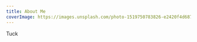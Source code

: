```yaml
---
title: About Me
coverImage: https://images.unsplash.com/photo-1519750783826-e2420f4d687f?ixlib=rb-4.0.3&ixid=M3wxMjA3fDB8MHxzZWFyY2h8MTV8fHJhbmRvbXxlbnwwfHwwfHx8MA%3D%3D&auto=format&fit=crop&w=500&q=60
---
```


Tuck
